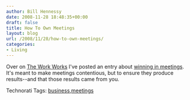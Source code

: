 ```yaml
---
author: Bill Hennessy
date: 2008-11-28 18:48:35+00:00
draft: false
title: How To Own Meetings
layout: blog
url: /2008/11/28/how-to-own-meetings/
categories:
- Living
---
```


Over on [The Work Works](https://www.theworkworks.net/) I've posted an entry about [winning in meetings](https://www.theworkworks.net/2008/11/how-to-own-every-meeting.html). It's meant to make meetings contentious, but to ensure they produce results--and that those results came from you.

 

Technorati Tags: [business](https://technorati.com/tags/business),[meetings](https://technorati.com/tags/meetings)
